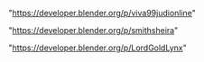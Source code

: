 "https://developer.blender.org/p/viva99judionline"

 
"https://developer.blender.org/p/smithsheira"


"https://developer.blender.org/p/LordGoldLynx"


 
